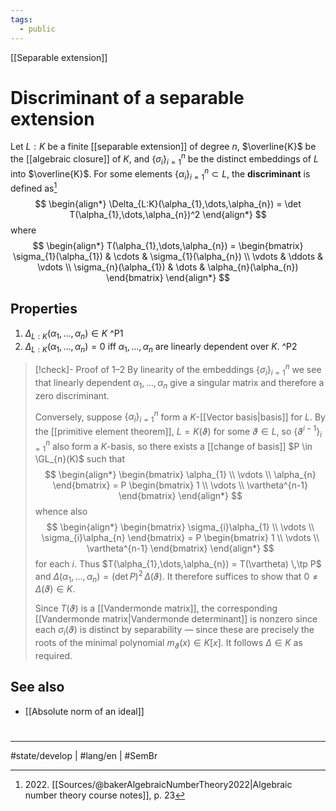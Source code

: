 ```yaml
---
tags:
  - public
---
```

[[Separable extension]]
# Discriminant of a separable extension

Let $L : K$ be a finite [[separable extension]] of degree $n$, $\overline{K}$ be the [[algebraic closure]] of $K$,
and $\{ \sigma_{i} \}_{i=1}^n$ be the distinct embeddings of $L$ into $\overline{K}$.
For some elements $\{ \alpha_{i} \}_{i=1}^n \subset L$,
the **discriminant** is defined as[^2022]
$$
\begin{align*}
\Delta_{L:K}(\alpha_{1},\dots,\alpha_{n}) = \det T(\alpha_{1},\dots,\alpha_{n})^2
\end{align*}
$$
where
$$
\begin{align*}
T(\alpha_{1},\dots,\alpha_{n}) =
\begin{bmatrix}
\sigma_{1}(\alpha_{1}) & \cdots & \sigma_{1}(\alpha_{n}) \\
\vdots & \ddots & \vdots \\
\sigma_{n}(\alpha_{1}) & \dots & \alpha_{n}(\alpha_{n})
\end{bmatrix}
\end{align*}
$$



  [^2022]: 2022\. [[Sources/@bakerAlgebraicNumberTheory2022|Algebraic number theory course notes]], p. 23

## Properties

1. $\Delta_{L:K}(\alpha_{1},\dots,\alpha_{n}) \in K$ ^P1
2. $\Delta_{L:K}(\alpha_{1},\dots,\alpha_{n}) = 0$ iff $\alpha_{1},\dots,\alpha_{n}$ are linearly dependent over $K$. ^P2

> [!check]- Proof of 1–2
> By linearity of the embeddings $\{ \sigma_{i} \}_{i=1}^n$ we see that linearly dependent $\alpha_{1},\dots,\alpha_{n}$ give a singular matrix and therefore a zero discriminant.
> 
> Conversely, suppose $\{ \alpha_{i} \}_{i=1}^n$ form a $K$-[[Vector basis|basis]] for $L$.
> By the [[primitive element theorem]], $L = K(\vartheta)$ for some $\vartheta \in L$,
> so $\{ \vartheta^{i-1} \}_{i=1}^n$ also form a $K$-basis,
> so there exists a [[change of basis]] $P \in \GL_{n}(K)$ such that
> $$
> \begin{align*}
> \begin{bmatrix}
> \alpha_{1} \\
> \vdots \\
> \alpha_{n}
> \end{bmatrix} = P \begin{bmatrix}
> 1 \\
> \vdots \\
> \vartheta^{n-1}
> \end{bmatrix}
> \end{align*}
> $$
> whence also
> $$
> \begin{align*}
> \begin{bmatrix}
> \sigma_{i}\alpha_{1} \\
> \vdots \\
> \sigma_{i}\alpha_{n}
> \end{bmatrix} = P \begin{bmatrix}
> 1 \\
> \vdots \\
> \vartheta^{n-1}
> \end{bmatrix}
> \end{align*}
> $$
> for each $i$.
> Thus $T(\alpha_{1},\dots,\alpha_{n}) = T(\vartheta) \,\tp P$
> and $\Delta(\alpha_{1},\dots,\alpha_{n}) = (\det P)^2 \, \Delta(\vartheta)$.
> It therefore suffices to show that $0 \neq \Delta(\vartheta) \in K$.
> 
> Since $T(\vartheta)$ is a [[Vandermonde matrix]], the corresponding [[Vandermonde matrix|Vandermonde determinant]] is nonzero since each $\sigma_{i}(\vartheta)$ is distinct by separability — since these are precisely the roots of the minimal polynomial $m_{\vartheta}(x) \in K[x]$.
> It follows $\Delta \in K$ as required. <span class="QED"/>


## See also

- [[Absolute norm of an ideal]]

#
---
#state/develop | #lang/en | #SemBr
